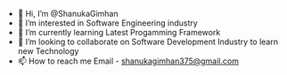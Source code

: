 - 👋 Hi, I’m @ShanukaGimhan
- 👀 I’m interested in Software Engineering industry
- 🌱 I’m currently learning Latest Progamming Framework
- 💞️ I’m looking to collaborate on Software Development Industry to learn new Technology
- 📫 How to reach me 
Email - shanukagimhan375@gmail.com
<!---
ShanukaGimhan/ShanukaGimhan is a ✨ special ✨ repository because its `README.md` (this file) appears on your GitHub profile.
You can click the Preview link to take a look at your changes.
--->
